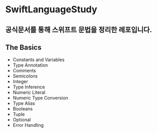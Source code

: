 # SwiftLanguageStudy
공식문서를 통해 스위프트 문법을 정리한 레포입니다.
---
## The Basics
- Constants and Variables
- Type Annotation
- Comments
- Semicolons
- Integer
- Type Inference
- Numeric Literal
- Numeric Type Conversion
- Type Alias
- Booleans
- Tuple
- Optional
- Error Handling
